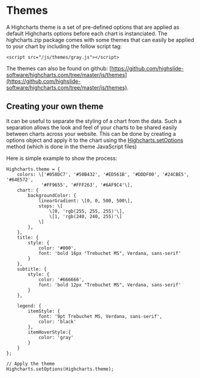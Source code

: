 Themes
======

A Highcharts theme is a set of pre-defined options that are applied as default Highcharts options before each chart is instanciated. The highcharts.zip package comes with some themes that can easily be applied to your chart by including the follow script tag:

    
    <script src="/js/themes/gray.js"></script>

The themes can also be found on github: [https://github.com/highslide-software/highcharts.com/tree/master/js/themes](https://github.com/highslide-software/highcharts.com/tree/master/js/themes).

Creating your own theme
-----------------------

It can be useful to separate the styling of a chart from the data. Such a separation allows the look and feel of your charts to be shared easily between charts across your website. This can be done by creating a options object and apply it to the chart using the [Highcharts.setOptions](http://api.highcharts.com/highcharts#Highcharts.setOptions()) method (which is done in the theme JavaScript files)

Here is simple example to show the process:

    
    Highcharts.theme = {
        colors: \['#058DC7', '#50B432', '#ED561B', '#DDDF00', '#24CBE5', '#64E572',   
                 '#FF9655', '#FFF263', '#6AF9C4'\],
        chart: {
            backgroundColor: {
                linearGradient: \[0, 0, 500, 500\],
                stops: \[
                    \[0, 'rgb(255, 255, 255)'\],
                    \[1, 'rgb(240, 240, 255)'\]
                \]
            },
        },
        title: {
            style: {
                color: '#000',
                font: 'bold 16px "Trebuchet MS", Verdana, sans-serif'
            }
        },
        subtitle: {
            style: {
                color: '#666666',
                font: 'bold 12px "Trebuchet MS", Verdana, sans-serif'
            }
        },
    
        legend: {
            itemStyle: {
                font: '9pt Trebuchet MS, Verdana, sans-serif',
                color: 'black'
            },
            itemHoverStyle:{
                color: 'gray'
            }   
        }
    };
    
    // Apply the theme
    Highcharts.setOptions(Highcharts.theme);